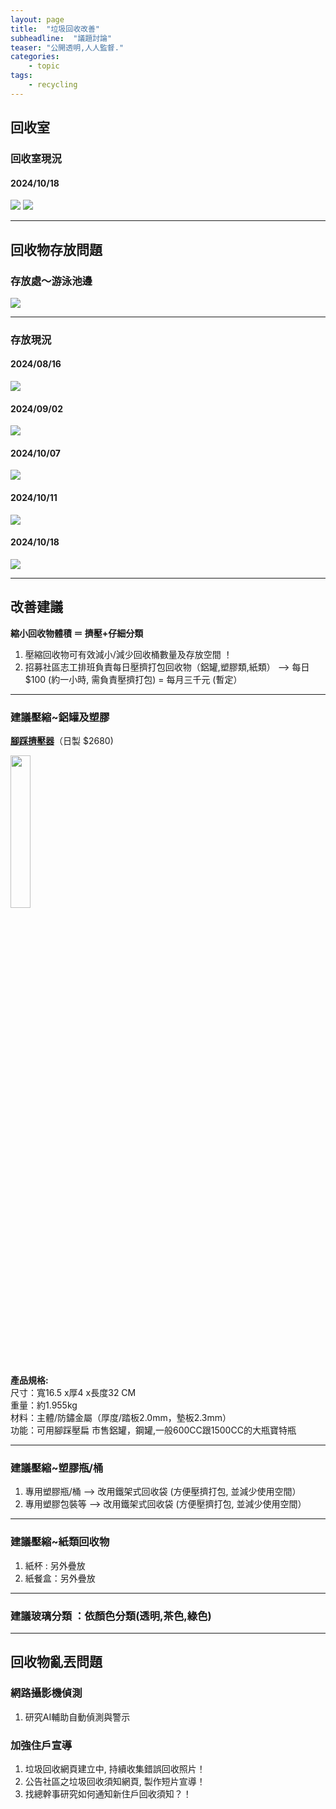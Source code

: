 ```yaml
---
layout: page
title:  "垃圾回收改善"
subheadline:  "議題討論"
teaser: "公開透明,人人監督."
categories:
    - topic
tags:
    - recycling
---
```

## 回收室

### 回收室現況

#### 2024/10/18
![](https://github.com/coconutcity30050/community27/blob/gh-pages/assets/place/%E5%9B%9E%E6%94%B6%E5%AE%A4_%E5%8F%B3%E5%81%B4_20241018.jpg?raw=true)
![](https://github.com/coconutcity30050/community27/blob/gh-pages/assets/place/%E5%9B%9E%E6%94%B6%E5%AE%A4_%E5%B7%A6%E5%81%B4_20241018.jpg?raw=true)

---
## 回收物存放問題

### 存放處～游泳池邊
![](https://github.com/coconutcity30050/community27/blob/gh-pages/assets/place/%E6%B8%B8%E6%B3%B3%E6%B1%A0_%E5%AD%98%E6%94%BE%E5%9B%9E%E6%94%B6%E7%89%A9.jpg?raw=true)

---
### 存放現況

#### 2024/08/16
![](https://github.com/coconutcity30050/community27/blob/gh-pages/assets/place/%E6%B8%B8%E6%B3%B3%E6%B1%A0_%E5%AD%98%E6%94%BE%E5%9B%9E%E6%94%B6%E7%89%A9_20240816.jpg?raw=true)

#### 2024/09/02
![](https://github.com/coconutcity30050/community27/blob/gh-pages/assets/place/%E6%B8%B8%E6%B3%B3%E6%B1%A0_%E5%AD%98%E6%94%BE%E5%9B%9E%E6%94%B6%E7%89%A9_20240902.jpg?raw=true)

#### 2024/10/07
![](https://github.com/coconutcity30050/community27/blob/gh-pages/assets/place/%E6%B8%B8%E6%B3%B3%E6%B1%A0_%E5%AD%98%E6%94%BE%E5%9B%9E%E6%94%B6%E7%89%A9_20241007.jpg?raw=true)

#### 2024/10/11
![](https://github.com/coconutcity30050/community27/blob/gh-pages/assets/place/%E6%B8%B8%E6%B3%B3%E6%B1%A0_%E5%AD%98%E6%94%BE%E5%9B%9E%E6%94%B6%E7%89%A9_20241011.jpg?raw=true)

#### 2024/10/18
![](https://github.com/coconutcity30050/community27/blob/gh-pages/assets/place/%E6%B8%B8%E6%B3%B3%E6%B1%A0_%E5%AD%98%E6%94%BE%E5%9B%9E%E6%94%B6%E7%89%A9_20241018.jpg?raw=true)

---
## 改善建議

**縮小回收物體積 ＝ 擠壓+仔細分類** <br>
1. 壓縮回收物可有效減小/減少回收桶數量及存放空間 ！
2. 招募社區志工排班負責每日壓擠打包回收物（鋁罐,塑膠類,紙類）
   --> 每日$100 (約一小時, 需負責壓擠打包) = 每月三千元 (暫定）

---
### 建議壓縮~鋁罐及塑膠

**[腳踩擠壓器](https://www.ruten.com.tw/item/show?21938954956786)**（日製 $2680) <br>
<p><img width="25%" height="25%" src="https://gcs.rimg.com.tw/g2/1/cb/f2/21938954956786_865.jpg"></p>

**產品規格:** <br>
尺寸：寬16.5 x厚4 x長度32 CM <br>
重量：約1.955kg <br>
材料：主體/防鏽金屬（厚度/踏板2.0mm，墊板2.3mm）<br>
功能：可用腳踩壓扁 市售鋁罐，鋼罐,一般600CC跟1500CC的大瓶寶特瓶<br>

---
### 建議壓縮~塑膠瓶/桶
1. 專用塑膠瓶/桶 --> 改用鐵架式回收袋 (方便壓擠打包, 並減少使用空間）
2. 專用塑膠包裝等 --> 改用鐵架式回收袋 (方便壓擠打包, 並減少使用空間）

---
### 建議壓縮~紙類回收物
1. 紙杯 : 另外疊放
2. 紙餐盒：另外疊放

---
### 建議玻璃分類 ：依顏色分類(透明,茶色,綠色)

---
## 回收物亂丟問題

### 網路攝影機偵測
1. 研究AI輔助自動偵測與警示 

### 加強住戶宣導 
1. 垃圾回收網頁建立中, 持續收集錯誤回收照片！
2. 公告社區之垃圾回收須知網頁, 製作短片宣導！
3. 找總幹事研究如何通知新住戶回收須知？！
